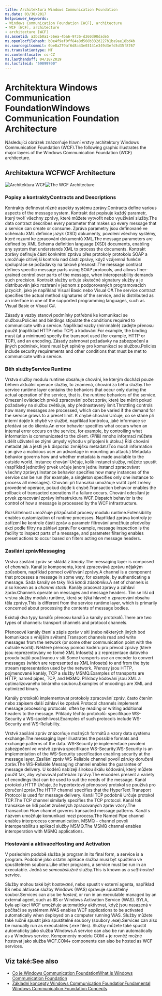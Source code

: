 ```yaml
---
title: Architektura Windows Communication Foundation
ms.date: 03/30/2017
helpviewer_keywords:
- Windows Communication Foundation [WCF], architecture
- WCF [WCF], architecture
- architecture [WCF]
ms.assetid: a3bcb0a1-56ea-4ba6-9736-d260d90dade5
ms.openlocfilehash: b0e4f9af0ff84a8d560b332d227b1ba9ae18bd4b
ms.sourcegitcommit: 0be8a279af6d8a43e03141e349d3efd5d35f8767
ms.translationtype: MT
ms.contentlocale: cs-CZ
ms.lasthandoff: 04/18/2019
ms.locfileid: "59099700"
---
```

# <a name="windows-communication-foundation-architecture"></a><span data-ttu-id="47800-102">Architektura Windows Communication Foundation</span><span class="sxs-lookup"><span data-stu-id="47800-102">Windows Communication Foundation Architecture</span></span>
<span data-ttu-id="47800-103">Následující obrázek znázorňuje hlavní vrstvy architektury Windows Communication Foundation (WCF).</span><span class="sxs-lookup"><span data-stu-id="47800-103">The following graphic illustrates the major layers of the Windows Communication Foundation (WCF) architecture.</span></span>  
  
## <a name="wcf-architecture"></a><span data-ttu-id="47800-104">Architektura WCF</span><span class="sxs-lookup"><span data-stu-id="47800-104">WCF Architecture</span></span>  
 <span data-ttu-id="47800-105">![Architektura WCF](../../../docs/framework/wcf/media/wcf-architecture.gif "WCF_Architecture")</span><span class="sxs-lookup"><span data-stu-id="47800-105">![The WCF Architecture](../../../docs/framework/wcf/media/wcf-architecture.gif "WCF_Architecture")</span></span>  
  
### <a name="contracts-and-descriptions"></a><span data-ttu-id="47800-106">Popisy a kontrakty</span><span class="sxs-lookup"><span data-stu-id="47800-106">Contracts and Descriptions</span></span>  
 <span data-ttu-id="47800-107">Kontrakty definovat různé aspekty systému zprávy.</span><span class="sxs-lookup"><span data-stu-id="47800-107">Contracts define various aspects of the message system.</span></span> <span data-ttu-id="47800-108">Kontrakt dat popisuje každý parametr, který tvoří všechny zprávy, které můžete vytvořit nebo využívání služby.</span><span class="sxs-lookup"><span data-stu-id="47800-108">The data contract describes every parameter that makes up every message that a service can create or consume.</span></span> <span data-ttu-id="47800-109">Zpráva parametry jsou definované ve schématu XML definice jazyk (XSD) dokumenty, povolení všechny systémy, které rozumí ke zpracování dokumentů XML.</span><span class="sxs-lookup"><span data-stu-id="47800-109">The message parameters are defined by XML Schema definition language (XSD) documents, enabling any system that understands XML to process the documents.</span></span> <span data-ttu-id="47800-110">Kontrakt zprávy definuje části konkrétní zprávu přes protokoly protokolu SOAP a umožňuje citlivější kontrolu nad částí zprávy, když vzájemná funkční spolupráce se požadavky na takové přesnosti.</span><span class="sxs-lookup"><span data-stu-id="47800-110">The message contract defines specific message parts using SOAP protocols, and allows finer-grained control over parts of the message, when interoperability demands such precision.</span></span> <span data-ttu-id="47800-111">Kontrakt služby určuje skutečné signatury služby a je distribuován jako rozhraní v jednom z podporovaných programovacích jazycích, jako je například Visual Basic nebo Visual C#.</span><span class="sxs-lookup"><span data-stu-id="47800-111">The service contract specifies the actual method signatures of the service, and is distributed as an interface in one of the supported programming languages, such as Visual Basic or Visual C#.</span></span>  
  
 <span data-ttu-id="47800-112">Zásady a vazby stanoví podmínky potřebné ke komunikaci se službou.</span><span class="sxs-lookup"><span data-stu-id="47800-112">Policies and bindings stipulate the conditions required to communicate with a service.</span></span>  <span data-ttu-id="47800-113">Například vazby (minimálně) zadejte přenosu použít (například HTTP nebo TCP) a kódování.</span><span class="sxs-lookup"><span data-stu-id="47800-113">For example, the binding must (at a minimum) specify the transport used (for example, HTTP or TCP), and an encoding.</span></span> <span data-ttu-id="47800-114">Zásady zahrnovat požadavky na zabezpečení a jiných podmínek, které musí být splněny pro komunikaci se službou.</span><span class="sxs-lookup"><span data-stu-id="47800-114">Policies include security requirements and other conditions that must be met to communicate with a service.</span></span>  
  
### <a name="service-runtime"></a><span data-ttu-id="47800-115">Běh služby</span><span class="sxs-lookup"><span data-stu-id="47800-115">Service Runtime</span></span>  
 <span data-ttu-id="47800-116">Vrstva služby modulu runtime obsahuje chování, ke kterým dochází pouze během aktuální operace služby, to znamená, chování za běhu služby.</span><span class="sxs-lookup"><span data-stu-id="47800-116">The service runtime layer contains the behaviors that occur only during the actual operation of the service, that is, the runtime behaviors of the service.</span></span> <span data-ttu-id="47800-117">Omezení ovládacích prvků zpracování počet zpráv, které lze měnit pokud požadavky na službu zvětšuje, aby přednastavený limit.</span><span class="sxs-lookup"><span data-stu-id="47800-117">Throttling controls how many messages are processed, which can be varied if the demand for the service grows to a preset limit.</span></span> <span data-ttu-id="47800-118">K chybě chování Určuje, co se stane při interní dojde k chybě ve službě, například kontrolou, jaké informace se předává se do klienta.</span><span class="sxs-lookup"><span data-stu-id="47800-118">An error behavior specifies what occurs when an internal error occurs on the service, for example, by controlling what information is communicated to the client.</span></span> <span data-ttu-id="47800-119">(Příliš mnoho informací můžete udělit uživateli se zlými úmysly výhodu v připojení k útoku.) Řídí chování metadat jak a jestli je k dispozici zvnějšku metadat.</span><span class="sxs-lookup"><span data-stu-id="47800-119">(Too much information can give a malicious user an advantage in mounting an attack.) Metadata behavior governs how and whether metadata is made available to the outside world.</span></span> <span data-ttu-id="47800-120">Instance chování Určuje, kolik instancí služby, můžete spustit (například jednotlivý prvek určuje jenom jednu instanci zpracovávat všechny zprávy).</span><span class="sxs-lookup"><span data-stu-id="47800-120">Instance behavior specifies how many instances of the service can be run (for example, a singleton specifies only one instance to process all messages).</span></span> <span data-ttu-id="47800-121">Chování při transakci umožňuje vrátit zpět změny provedené operace, pokud dojde k chybě.</span><span class="sxs-lookup"><span data-stu-id="47800-121">Transaction behavior enables the rollback of transacted operations if a failure occurs.</span></span> <span data-ttu-id="47800-122">Chování odesílání je prvek zpracování zprávy infrastruktura WCF.</span><span class="sxs-lookup"><span data-stu-id="47800-122">Dispatch behavior is the control of how a message is processed by the WCF infrastructure.</span></span>  
  
 <span data-ttu-id="47800-123">Rozšiřitelnost umožňuje přizpůsobit procesy modulu runtime.</span><span class="sxs-lookup"><span data-stu-id="47800-123">Extensibility enables customization of runtime processes.</span></span> <span data-ttu-id="47800-124">Například zpráva kontroly je zařízení ke kontrole části zpráv a parametr filtrování umožňuje předvolby akcí podle filtry na záhlaví zpráv.</span><span class="sxs-lookup"><span data-stu-id="47800-124">For example, message inspection is the facility to inspect parts of a message, and parameter filtering enables preset actions to occur based on filters acting on message headers.</span></span>  
  
### <a name="messaging"></a><span data-ttu-id="47800-125">Zasílání zpráv</span><span class="sxs-lookup"><span data-stu-id="47800-125">Messaging</span></span>  
 <span data-ttu-id="47800-126">Vrstva zasílání zpráv se skládá z *kanály*.</span><span class="sxs-lookup"><span data-stu-id="47800-126">The messaging layer is composed of *channels*.</span></span> <span data-ttu-id="47800-127">Kanál je komponenta, která zpracovává zprávu nějakým způsobem, například pomocí ověřování zprávy.</span><span class="sxs-lookup"><span data-stu-id="47800-127">A channel is a component that processes a message in some way, for example, by authenticating a message.</span></span> <span data-ttu-id="47800-128">Sada kanály se taky říká *kanál zásobníku*.</span><span class="sxs-lookup"><span data-stu-id="47800-128">A set of channels is also known as a *channel stack*.</span></span> <span data-ttu-id="47800-129">Kanály pracovat zprávy a záhlaví zpráv.</span><span class="sxs-lookup"><span data-stu-id="47800-129">Channels operate on messages and message headers.</span></span> <span data-ttu-id="47800-130">Tím se liší od vrstva služby modulu runtime, která se týká hlavně o zpracování obsahu těla zprávy.</span><span class="sxs-lookup"><span data-stu-id="47800-130">This is different from the service runtime layer, which is primarily concerned about processing the contents of message bodies.</span></span>  
  
 <span data-ttu-id="47800-131">Existují dva typy kanálů: přenosu kanálů a kanály protokolů.</span><span class="sxs-lookup"><span data-stu-id="47800-131">There are two types of channels: transport channels and protocol channels.</span></span>  
  
 <span data-ttu-id="47800-132">Přenosové kanály čtení a zápis zpráv v síti (nebo některých jiných bod komunikace s vnějším světem).</span><span class="sxs-lookup"><span data-stu-id="47800-132">Transport channels read and write messages from the network (or some other communication point with the outside world).</span></span> <span data-ttu-id="47800-133">Některé přenosy pomocí kodéru pro převod zprávy (které jsou reprezentovány ve formě XML Infosets) a z reprezentace datového proudu bajtů používanou v síti.</span><span class="sxs-lookup"><span data-stu-id="47800-133">Some transports use an encoder to convert messages (which are represented as XML Infosets) to and from the byte stream representation used by the network.</span></span> <span data-ttu-id="47800-134">Přenosy jsou HTTP, pojmenované kanály, TCP a služby MSMQ.</span><span class="sxs-lookup"><span data-stu-id="47800-134">Examples of transports are HTTP, named pipes, TCP, and MSMQ.</span></span> <span data-ttu-id="47800-135">Příklady kódování jsou XML a optimalizovaného binárního souboru.</span><span class="sxs-lookup"><span data-stu-id="47800-135">Examples of encodings are XML and optimized binary.</span></span>  
  
 <span data-ttu-id="47800-136">Kanály protokolů implementovat protokoly zpracování zpráv, často čtením nebo zápisem další záhlaví ke zprávě.</span><span class="sxs-lookup"><span data-stu-id="47800-136">Protocol channels implement message processing protocols, often by reading or writing additional headers to the message.</span></span> <span data-ttu-id="47800-137">Příklady těchto protokolů: specifikace WS-Security a WS-spolehlivost.</span><span class="sxs-lookup"><span data-stu-id="47800-137">Examples of such protocols include WS-Security and WS-Reliability.</span></span>  
  
 <span data-ttu-id="47800-138">Vrstvě zasílání zpráv znázorňuje možných formátů a vzory data systému exchange.</span><span class="sxs-lookup"><span data-stu-id="47800-138">The messaging layer illustrates the possible formats and exchange patterns of the data.</span></span> <span data-ttu-id="47800-139">WS-Security je implementace povolení zabezpečení ve vrstvě zpráva specifikace WS-Security.</span><span class="sxs-lookup"><span data-stu-id="47800-139">WS-Security is an implementation of the WS-Security specification enabling security at the message layer.</span></span> <span data-ttu-id="47800-140">Zasílání zpráv WS-Reliable channel povolí záruky doručení zpráv.</span><span class="sxs-lookup"><span data-stu-id="47800-140">The WS-Reliable Messaging channel enables the guarantee of message delivery.</span></span> <span data-ttu-id="47800-141">U kodérů nabízejí širokou škálu kódování, který můžete použít tak, aby vyhovoval potřebám zprávy.</span><span class="sxs-lookup"><span data-stu-id="47800-141">The encoders present a variety of encodings that can be used to suit the needs of the message.</span></span> <span data-ttu-id="47800-142">Kanál protokolu HTTP Určuje, že hypertextový přenosový protokol se používá pro doručení zpráv.</span><span class="sxs-lookup"><span data-stu-id="47800-142">The HTTP channel specifies that the HyperText Transport Protocol is used for message delivery.</span></span> <span data-ttu-id="47800-143">Kanál TCP podobně Určuje protokol TCP.</span><span class="sxs-lookup"><span data-stu-id="47800-143">The TCP channel similarly specifies the TCP protocol.</span></span> <span data-ttu-id="47800-144">Kanál tok transakce se řídí počet zrušených zpracovaných zpráv vzory.</span><span class="sxs-lookup"><span data-stu-id="47800-144">The Transaction Flow channel governs transacted message patterns.</span></span> <span data-ttu-id="47800-145">Kanál s názvem umožňuje komunikaci mezi procesy.</span><span class="sxs-lookup"><span data-stu-id="47800-145">The Named Pipe channel enables interprocess communication.</span></span> <span data-ttu-id="47800-146">MSMQ – channel povolí interoperabilitu s aplikací služby MSMQ.</span><span class="sxs-lookup"><span data-stu-id="47800-146">The MSMQ channel enables interoperation with MSMQ applications.</span></span>  
  
### <a name="hosting-and-activation"></a><span data-ttu-id="47800-147">Hostování a aktivace</span><span class="sxs-lookup"><span data-stu-id="47800-147">Hosting and Activation</span></span>  
 <span data-ttu-id="47800-148">V posledním podobě služba je program.</span><span class="sxs-lookup"><span data-stu-id="47800-148">In its final form, a service is a program.</span></span> <span data-ttu-id="47800-149">Podobně jako ostatní aplikace služba musí být spuštěna ve spustitelném souboru.</span><span class="sxs-lookup"><span data-stu-id="47800-149">Like other programs, a service must be run in an executable.</span></span> <span data-ttu-id="47800-150">Jedná se *samoobslužně* služby.</span><span class="sxs-lookup"><span data-stu-id="47800-150">This is known as a *self-hosted* service.</span></span>  
  
 <span data-ttu-id="47800-151">Služby mohou také být *hostované*, nebo spustit v externí agenta, například IIS nebo aktivace služby Windows (WAS) spravuje spustitelný soubor.</span><span class="sxs-lookup"><span data-stu-id="47800-151">Services can also be *hosted*, or run in an executable managed by an external agent, such as IIS or Windows Activation Service (WAS).</span></span> <span data-ttu-id="47800-152">BYLA, byla aplikací WCF umožňuje automaticky aktivovat, když jsou nasazená v počítači se systémem.</span><span class="sxs-lookup"><span data-stu-id="47800-152">WAS enables WCF applications to be activated automatically when deployed on a computer running WAS.</span></span> <span data-ttu-id="47800-153">Služby můžete také ručně spustit jako spustitelné soubory (soubory .exe).</span><span class="sxs-lookup"><span data-stu-id="47800-153">Services can also be manually run as executables (.exe files).</span></span> <span data-ttu-id="47800-154">Služby můžete také spustit automaticky jako služba Windows.</span><span class="sxs-lookup"><span data-stu-id="47800-154">A service can also be run automatically as a Windows service.</span></span> <span data-ttu-id="47800-155">Komponenty modelu COM + je rovněž možné hostovat jako služba WCF.</span><span class="sxs-lookup"><span data-stu-id="47800-155">COM+ components can also be hosted as WCF services.</span></span>  
  
## <a name="see-also"></a><span data-ttu-id="47800-156">Viz také:</span><span class="sxs-lookup"><span data-stu-id="47800-156">See also</span></span>

- [<span data-ttu-id="47800-157">Co je Windows Communication Foundation</span><span class="sxs-lookup"><span data-stu-id="47800-157">What Is Windows Communication Foundation</span></span>](../../../docs/framework/wcf/whats-wcf.md)
- [<span data-ttu-id="47800-158">Základní koncepty Windows Communication Foundation</span><span class="sxs-lookup"><span data-stu-id="47800-158">Fundamental Windows Communication Foundation Concepts</span></span>](../../../docs/framework/wcf/fundamental-concepts.md)

